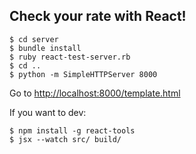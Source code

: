 Check your rate with React!
------

    $ cd server
    $ bundle install
    $ ruby react-test-server.rb
    $ cd ..
    $ python -m SimpleHTTPServer 8000

Go to [http://localhost:8000/template.html]()

If you want to dev:

    $ npm install -g react-tools
    $ jsx --watch src/ build/
